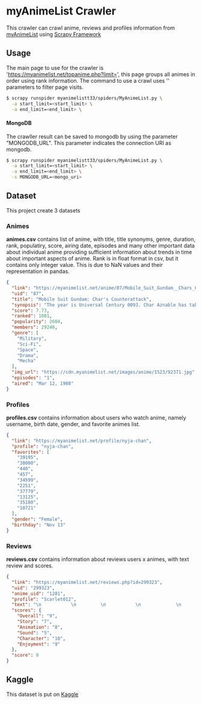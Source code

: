 # myAnimeList Crawler

This crawler can crawl anime, reviews and profiles information from [myAnimeList](myAnimeList.net) using [Scrapy Framework](https://scrapy.org/)

## Usage

The main page to use for the crawler is 'https://myanimelist.net/topanime.php?limit=<limit>', this page groups all animes in order using rank information.
The command to use a crawl uses '<limit>' parameters to filter page visits.

```bash
$ scrapy runspider myanimelistt33/spiders/MyAnimeList.py \
  -a start_limit=<start_limit> \
  -a end_limit=<end_limit> \
```

#### MongoDB

The crawller result can be saved to mongodb by using the parameter "MONGODB_URL". This parameter indicates the connection URI as mongodb.

```bash
$ scrapy runspider myanimelistt33/spiders/MyAnimeList.py \
  -a start_limit=<start_limit> \
  -a end_limit=<end_limit> \
  -s MONGODB_URL=<mongo_uri>
```

## Dataset

This project create 3 datasets

### Animes

**animes.csv** contains list of anime, with title, title synonyms, genre, duration, rank, populatiry, score, airing date, episodes and many other important data about individual anime providing sufficient information about trends in time about important aspects of anime. Rank is in float format in csv, but it contains only integer value. This is due to NaN values and their representation in pandas.
```json
{
  "link": "https://myanimelist.net/anime/87/Mobile_Suit_Gundam__Chars_Counterattack",
  "uid": "87",
  "title": "Mobile Suit Gundam: Char's Counterattack",
  "synopsis": "The year is Universal Century 0093. Char Aznable has taken command of Neo Zeon, the rebels of outer space. He firmly believes that humankind can only achieve peace by relocating to space. Thus, he plans to crash the giant asteroid Axis into Earth and plunge the planet into an uninhabitable winter. Char also eagerly anticipates this opportunity to settle a 14-year rivalry with Amuro Ray. The two have been reluctant allies at times, but Char has never forgiven Amuro for causing the death of one of his comrades during the One Year War. \r\n \r\nOnly the Earth Federation's Londo Bell Unit has the power to stop Char from fulfilling his dangerous goal. Leading the defense of Earth is veteran captain Bright Noa and Amuro Ray with the latest Nu Gundam mobile suit. In this thrilling conclusion to the original Gundam series, Londo Bell engages in a final conflict with Neo Zeon that will decide the fate of Earth and end this long-standing rivalry—once and for all. \r\n \r\n[Written by MAL Rewrite]",
  "score": 7.73,
  "ranked": 1081,
  "popularity": 2604,
  "members": 29248,
  "genre": [
    "Military",
    "Sci-Fi",
    "Space",
    "Drama",
    "Mecha"
  ],
  "img_url": "https://cdn.myanimelist.net/images/anime/1523/92371.jpg",
  "episodes": "1",
  "aired": "Mar 12, 1988"
}
```

### Profiles

**profiles.csv** contains information about users who watch anime, namely username, birth date, gender, and favorite animes list.
```json
{
  "link": "https://myanimelist.net/profile/nyja-chan",
  "profile": "nyja-chan",
  "favorites": [
    "39195",
    "38000",
    "440",
    "457",
    "34599",
    "2251",
    "37779",
    "13125",
    "35180",
    "10721"
  ],
  "gender": "Female",
  "birthday": "Nov 13"
}
```

### Reviews

**reviews.csv** contains information about reviews users x animes, with text review and scores.
```json
{
  "link": "https://myanimelist.net/reviews.php?id=299323",
  "uid": "299323",
  "anime_uid": "1281",
  "profile": "Scarlet012",
  "text": "\n           \n         \n           \n             \n           \n         \n         \n           more pics \n         \n       \n         \n       \n         \n           Overall \n           9 \n         \n         \n           Story \n           7 \n         \n                   \n             Animation \n             8 \n           \n           \n             Sound \n             5 \n           \n                 \n           Character \n           10 \n         \n         \n           Enjoyment \n           9 \n         \n       \n     \n\n                    \n    This will be a review for the English dubbed version of the anime. (there may be spoilers!) \r\n \r\nBefore I get into the actual review, I'd like to just let it be known that the English dub and Japanese sub versions are different from one another. Because the original Japanese Gakkou no Kaiden did poorly, they gave it to an American studio to just \"do whatever they wanted\", and so they ended up making it much better, staying truer to the actual story, and even a little creepy. The English version was a funnier and less serious version of the original, and while though it has its serious moments they definitely aren't plentiful.  \r\n \r\nThe story was fairly enjoyable, I had a good time looking at all the different spirits and characters and how they had an impact on the story. Akane, as an example, was an interesting spirit. Her voice and her design both ended up complimenting each other, and her little \"flaw\" was played on really well. \r\n \r\nI loved the characters! This was, perhaps, the best part about this show. The characters were true to themselves (did not change personality randomly, or didn't feel like a different character at any point in the show). The characters were also hilariously funny, like Momoko's constant Christianity blurts, or Leo's being Jewish and constant knocks on that. The characters really made the show what it is, and made me wanting more. \r\n \r\nOverall, because of the story and the character development, I really enjoyed this show, and that's why I gave it a nine. There were some cringe-worthy parts, and other parts did not make sense, otherwise, this would be a straight ten!\n\n          \n \n       Helpful \n   \n      ",
  "scores": {
    "Overall": "9",
    "Story": "7",
    "Animation": "8",
    "Sound": "5",
    "Character": "10",
    "Enjoyment": "9"
  },
  "score": 9
}
```

## Kaggle 

This dataset is put on [Kaggle](https://www.kaggle.com/marlesson/myanimelist-dataset-animes-profiles-reviews)
